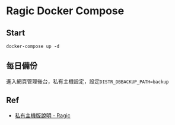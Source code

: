 # Ragic Docker Compose

## Start
```
docker-compose up -d
```

## 每日備份
進入網頁管理後台，私有主機設定，設定`DISTR_DBBACKUP_PATH=backup`

## Ref
- [私有主機版說明 - Ragic](https://www.ragic.com/intl/zh-TW/doc/113)